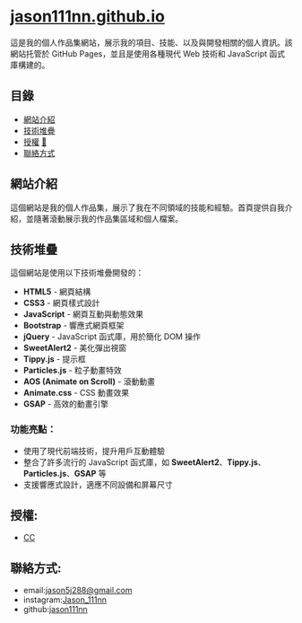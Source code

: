 # [jason111nn.github.io](https://jason111nn.github.io)

這是我的個人作品集網站，展示我的項目、技能、以及與開發相關的個人資訊。該網站托管於 GitHub Pages，並且是使用各種現代 Web 技術和 JavaScript 函式庫構建的。

## 目錄

- [網站介紹](#網站介紹)
- [技術堆疊](#技術堆疊)
- [授權](#授權) [🔗](https://github.com/jason111nn/jason111nn.github.io/blob/main/LICENSE.md)
- [聯絡方式](#聯絡方式)

## 網站介紹

這個網站是我的個人作品集，展示了我在不同領域的技能和經驗。首頁提供自我介紹，並隨著滾動展示我的作品集區域和個人檔案。

## 技術堆疊

這個網站是使用以下技術堆疊開發的：

- **HTML5** - 網頁結構
- **CSS3** - 網頁樣式設計
- **JavaScript** - 網頁互動與動態效果
- **Bootstrap** - 響應式網頁框架
- **jQuery** - JavaScript 函式庫，用於簡化 DOM 操作
- **SweetAlert2** - 美化彈出視窗
- **Tippy.js** - 提示框
- **Particles.js** - 粒子動畫特效
- **AOS (Animate on Scroll)** - 滾動動畫
- **Animate.css** - CSS 動畫效果
- **GSAP** - 高效的動畫引擎

### 功能亮點：
- 使用了現代前端技術，提升用戶互動體驗
- 整合了許多流行的 JavaScript 函式庫，如 **SweetAlert2**、**Tippy.js**、**Particles.js**、**GSAP** 等
- 支援響應式設計，適應不同設備和屏幕尺寸

## 授權:

- [CC](https://github.com/jason111nn/jason111nn.github.io/blob/main/LICENSE.md)

## 聯絡方式:

- email:<jason5j288@gmail.com>
- instagram:[Jason_111nn](https://www.instagram.com/jason_111nn)
- github:[jason111nn](https://github.com/jason111nn)
